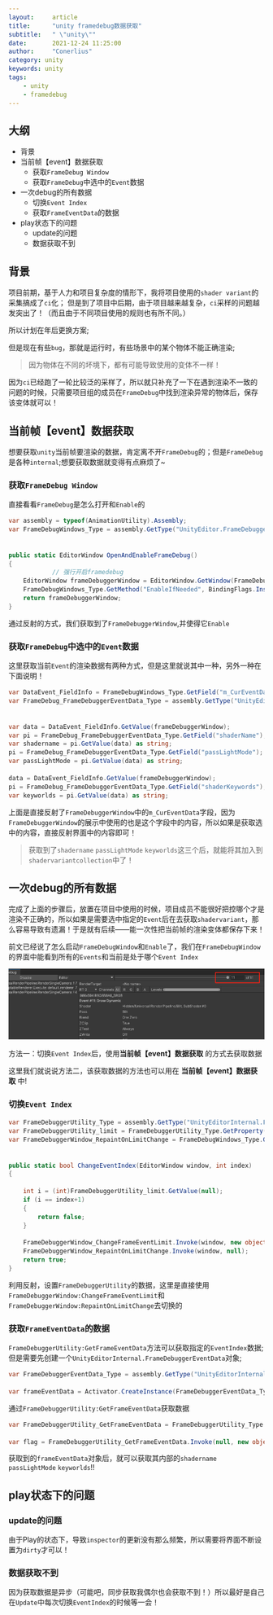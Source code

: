 ```yaml
---
layout:     article
title:      "unity framedebug数据获取"
subtitle:   " \"unity\""
date:       2021-12-24 11:25:00
author:     "Conerlius"
category: unity
keywords: unity
tags:
    - unity
    - framedebug
---
```


## 大纲
- 背景
- 当前帧【event】数据获取
  - 获取`FrameDebug Window`
  - 获取`FrameDebug`中选中的`Event`数据
- 一次debug的所有数据
  - 切换`Event Index`
  - 获取`FrameEventData`的数据
- play状态下的问题
  - update的问题
  - 数据获取不到

## 背景

项目前期，基于人力和项目复杂度的情形下，我将项目使用的`shader variant`的采集搞成了`ci`化；
但是到了项目中后期，由于项目越来越复杂，`ci`采样的问题越发突出了！（而且由于不同项目使用的规则也有所不同。）

所以计划在年后更换方案;

但是现在有些`bug`，那就是运行时，有些场景中的某个物体不能正确渲染;

> 因为物体在不同的坏境下，都有可能导致使用的变体不一样！

因为`ci`已经跑了一轮比较泛的采样了，所以就只补充了一下在遇到渲染不一致的问题的时候，只需要项目组的成员在`FrameDebug`中找到渲染异常的物体后，保存该变体就可以！

## 当前帧【event】数据获取

想要获取`unity`当前帧要渲染的数据，肯定离不开`FrameDebug`的；但是`FrameDebug`是各种`internal`;想要获取数据就变得有点麻烦了~

### 获取`FrameDebug Window`

直接看看`FrameDebug`是怎么打开和`Enable`的

```c#
var assembly = typeof(AnimationUtility).Assembly;
var FrameDebugWindows_Type = assembly.GetType("UnityEditor.FrameDebuggerWindow");


public static EditorWindow OpenAndEnableFrameDebug()
{
            // 强行开启framedebug
    EditorWindow frameDebuggerWindow = EditorWindow.GetWindow(FrameDebugWindows_Type);
    FrameDebugWindows_Type.GetMethod("EnableIfNeeded", BindingFlags.Instance | BindingFlags.Public).Invoke(frameDebuggerWindow, null);
    return frameDebuggerWindow;
}
```

通过反射的方式，我们获取到了`FrameDebuggerWindow`,并使得它`Enable`

### 获取`FrameDebug`中选中的`Event`数据

这里获取当前`Event`的渲染数据有两种方式，但是这里就说其中一种，另外一种在下面说明！


```c#
var DataEvent_FieldInfo = FrameDebugWindows_Type.GetField("m_CurEventData", BindingFlags.NonPublic | BindingFlags.Instance);
var FrameDebug_FrameDebuggerEventData_Type = assembly.GetType("UnityEditorInternal.FrameDebuggerEventData");


var data = DataEvent_FieldInfo.GetValue(frameDebuggerWindow);
var pi = FrameDebug_FrameDebuggerEventData_Type.GetField("shaderName");
var shadername = pi.GetValue(data) as string;
pi = FrameDebug_FrameDebuggerEventData_Type.GetField("passLightMode");
var passLightMode = pi.GetValue(data) as string;
            
data = DataEvent_FieldInfo.GetValue(frameDebuggerWindow);
pi = FrameDebug_FrameDebuggerEventData_Type.GetField("shaderKeywords");
var keyworlds = pi.GetValue(data) as string;
```

上面是直接反射了`FrameDebuggerWindow`中的`m_CurEventData`字段，因为`FrameDebuggerWindow`的展示中使用的也是这个字段中的内容，所以如果是获取选中的内容，直接反射界面中的内容即可！

> 获取到了`shadername` `passLightMode` `keyworlds`这三个后，就能将其加入到`shadervariantcollection`中了！

## 一次debug的所有数据

完成了上面的步骤后，放置在项目中使用的时候，项目成员不能很好把控哪个才是渲染不正确的，所以如果是需要选中指定的`Event`后在去获取`shadervariant`，那么容易导致有遗漏！于是就有后续——能一次性把当前帧的渲染变体都保存下来！

前文已经说了怎么启动`FrameDebugWindow`和`Enable`了，我们在`FrameDebugWindow`的界面中能看到所有的`Events`和当前是处于哪个`Event Index`

![ ](/images/computer/game/unity/unity优化/framedebug_allevents.png)

方法一：切换`Event Index`后，使用**当前帧【event】数据获取** 的方式去获取数据

这里我们就说说方法二，该获取数据的方法也可以用在 **当前帧【event】数据获取** 中!

### 切换`Event Index`

```c#
var FrameDebuggerUtility_Type = assembly.GetType("UnityEditorInternal.FrameDebuggerUtility");
var FrameDebuggerUtility_limit = FrameDebuggerUtility_Type.GetProperty("limit", BindingFlags.Public | BindingFlags.Static);
var FrameDebuggerWindow_RepaintOnLimitChange = FrameDebugWindows_Type.GetMethod("RepaintOnLimitChange", BindingFlags.Instance | BindingFlags.NonPublic);


public static bool ChangeEventIndex(EditorWindow window, int index)
{

    int i = (int)FrameDebuggerUtility_limit.GetValue(null);
    if (i == index+1)
    {
        return false;
    }

    FrameDebuggerWindow_ChangeFrameEventLimit.Invoke(window, new object[] { index+1 });
    FrameDebuggerWindow_RepaintOnLimitChange.Invoke(window, null);
    return true;
}
```

利用反射，设置`FrameDebuggerUtility`的数据，这里是直接使用`FrameDebuggerWindow:ChangeFrameEventLimit`和`FrameDebuggerWindow:RepaintOnLimitChange`去切换的

### 获取`FrameEventData`的数据

`FrameDebuggerUtility:GetFrameEventData`方法可以获取指定的`EventIndex`数据;但是需要先创建一个`UnityEditorInternal.FrameDebuggerEventData`对象;

```c#
var FrameDebuggerEventData_Type = assembly.GetType("UnityEditorInternal.FrameDebuggerEventData");

var frameEventData = Activator.CreateInstance(FrameDebuggerEventData_Type);
```

通过`FrameDebuggerUtility:GetFrameEventData`获取数据

```c#
var FrameDebuggerUtility_GetFrameEventData = FrameDebuggerUtility_Type.GetMethod("GetFrameEventData", BindingFlags.Static | BindingFlags.Public);
            
var flag = FrameDebuggerUtility_GetFrameEventData.Invoke(null, new object[]{index, frameEventData});
```

获取到的`frameEventData`对象后，就可以获取其内部的`shadername` `passLightMode` `keyworlds`!!

## play状态下的问题

### update的问题

由于Play的状态下，导致`inspector`的更新没有那么频繁，所以需要将界面不断设置为`dirty`才可以！

### 数据获取不到

因为获取数据是异步（可能吧，同步获取我偶尔也会获取不到！）所以最好是自己在`Update`中每次切换`EventIndex`的时候等一会！